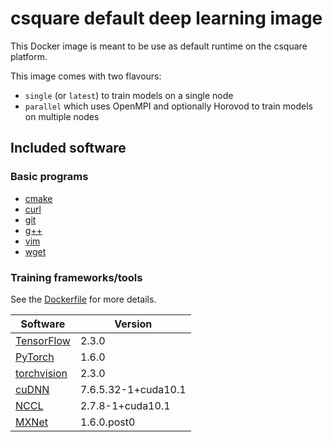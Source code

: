 # csquare default deep learning image

This Docker image is meant to be use as default runtime on the csquare platform.

This image comes with two flavours:

- `single` (or `latest`) to train models on a single node
- `parallel` which uses OpenMPI and optionally Horovod to train models on multiple nodes

## Included software

### Basic programs

- [cmake](https://cmake.org)
- [curl](https://curl.se)
- [git](https://git-scm.com)
- [g++](https://gcc.gnu.org)
- [vim](https://www.vim.org)
- [wget](https://www.gnu.org/software/wget)

### Training frameworks/tools
See the [Dockerfile](./Dockerfile) for more details.

| Software                                    | Version             |
| ------------------------------------------- | ------------------- |
| [TensorFlow](https://www.tensorflow.org)    | 2.3.0               |
| [PyTorch](https://pytorch.org)              | 1.6.0               |
| [torchvision](https://pytorch.org/vision)   | 2.3.0               |
| [cuDNN](https://developer.nvidia.com/cudnn) | 7.6.5.32-1+cuda10.1 |
| [NCCL](https://developer.nvidia.com/nccl)   | 2.7.8-1+cuda10.1    |
| [MXNet](https://mxnet.apache.org)           | 1.6.0.post0         |
